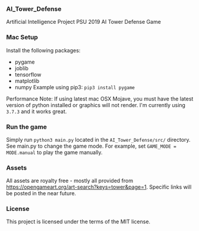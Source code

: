 ### AI_Tower_Defense
Artificial Intelligence Project PSU 2019 AI Tower Defense Game

### Mac Setup
Install the following packages:
* pygame
* joblib
* tensorflow
* matplotlib
* numpy
Example using pip3: `pip3 install pygame`

Performance Note: If using latest mac OSX Mojave, you must have the latest version of python installed or graphics will not render.
I'm currently using `3.7.3` and it works great.

### Run the game
Simply run `python3 main.py` located in the `AI_Tower_Defense/src/` directory.
See main.py to change the game mode. For example, set `GAME_MODE = MODE.manual` to play the game manually.

### Assets
All assets are royalty free - mostly all provided from https://opengameart.org/art-search?keys=tower&page=1.
Specific links will be posted in the near future.

### License
This project is licensed under the terms of the MIT license.
